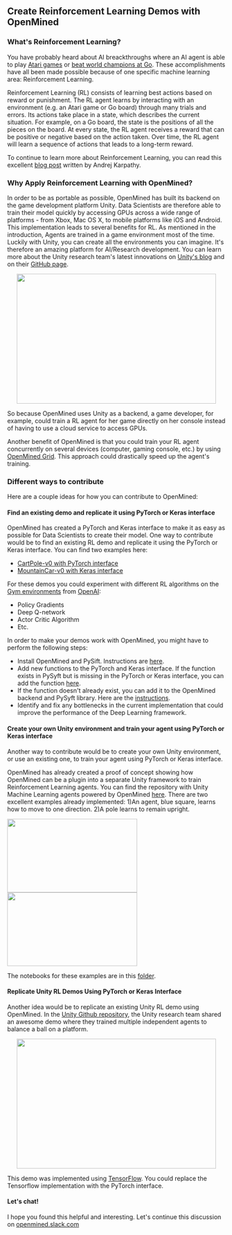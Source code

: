 ## Create Reinforcement Learning Demos with OpenMined


### What's Reinforcement Learning?

You have probably heard about AI breackthroughs where an AI agent is able to play [Atari games](https://deepmind.com/research/publications/playing-atari-deep-reinforcement-learning/) or [beat world champions at Go](https://deepmind.com/research/alphago/). These accomplishments have all been made possible because of one specific machine learning area: Reinforcement Learning. 

Reinforcement Learning (RL) consists of learning best actions based on reward or punishment. The RL agent learns by interacting with an environment (e.g. an Atari game or Go board) through many trials and errors. Its actions take place in a state, which describes the current situation. For example, on a Go board, the state is the positions of all the pieces on the board. At every state, the RL agent receives a reward that can be positive or negative based on the action taken. Over time, the RL agent will learn a sequence of actions that leads to a long-term reward.  

To continue to learn more about Reinforcement Learning, you can read this excellent [blog post](http://karpathy.github.io/2016/05/31/rl/) written by Andrej Karpathy.


### Why Apply Reinforcement Learning with OpenMined?

In order to be as portable as possible, OpenMined has built its backend on the game development platform Unity. Data Scientists are therefore able to train their model quickly by accessing GPUs across a wide range of platforms - from Xbox, Mac OS X, to mobile platforms like iOS and Android. This implementation leads to several benefits for RL. As mentioned in the introduction, Agents are trained in a game environment most of the time. Luckily with Unity, you can create all the environments you can imagine. It's therefore an amazing platform for AI/Research development. You can learn more about the Unity research team's latest innovations on [Unity's blog](https://blogs.unity3d.com/2017/09/19/introducing-unity-machine-learning-agents/) and on their [GitHub page](https://github.com/Unity-Technologies/ml-agents).

<p align="center">
	<img width="460" height="300" src="https://blogs.unity3d.com/wp-content/uploads/2017/09/image2-2.gif"> 
</p>

So because OpenMined uses Unity as a backend, a game developer, for example, could train a RL agent for her game directly on her console instead of having to use a cloud service to access GPUs. 

Another benefit of OpenMined is that you could train your RL agent concurrently on several devices (computer, gaming console, etc.) by using [OpenMined Grid](https://github.com/OpenMined/Grid). This approach could drastically speed up the agent's training.

### Different ways to contribute

Here are a couple ideas for how you can contribute to OpenMined:

#### Find an existing demo and replicate it using PyTorch or Keras interface

OpenMined has created a PyTorch and Keras interface to make it as easy as possible for Data Scientists to create their model. One way to contribute would be to find an existing RL demo and replicate it using the PyTorch or Keras interface. You can find two examples here: 
* [CartPole-v0 with PyTorch interface](https://github.com/OpenMined/OpenMined/blob/master/notebooks/torch/PyTorch%20Interface%20Demo.ipynb)
* [MountainCar-v0 with Keras interface](https://github.com/OpenMined/OpenMined/blob/master/notebooks/keras/Reinforcement%20Learning%20with%20Keras%20DQN.ipynb)

For these demos you could experiment with different RL algorithms on the [Gym environments](https://gym.openai.com/envs/) from [OpenAI](https://openai.com/):

* Policy Gradients
* Deep Q-network
* Actor Critic Algorithm 
* Etc.

In order to make your demos work with OpenMined, you might have to perform the following steps:
* Install OpenMined and PySift. Instructions are [here](https://github.com/OpenMined/tutorials/tree/master/installation/OpenMined).
* Add new functions to the PyTorch and Keras interface. If the function exists in PySyft but is missing in the PyTorch or Keras interface, you can add the function [here](https://github.com/OpenMined/PySyft/tree/master/syft/interfaces).
* If the function doesn't already exist, you can add it to the OpenMined backend and PySyft library. Here are the [instructions](https://github.com/OpenMined/tutorials/blob/master/intermediate/adding-a-new-tensor.markdown).
* Identify and fix any bottlenecks in the current implementation that could improve the performance of the Deep Learning framework.

#### Create your own Unity environment and train your agent using PyTorch or Keras interface

Another way to contribute would be to create your own Unity environment, or use an existing one, to train your agent using PyTorch or Keras interface.

OpenMined has already created a proof of concept showing how OpenMined can be a plugin into a separate Unity framework to train Reinforcement Learning agents. You can find the repository with Unity Machine Learning agents powered by OpenMined [here](https://github.com/OpenMined/ml-agents). There are two excellent examples already implemented: 1)An agent, blue square, learns how to move to one direction. 2)A pole learns to remain upright. 

<p float="left">
  <img src="https://media.giphy.com/media/xUOwGkgPytuUuYpfiM/giphy.gif" height="170" width="300" />
  <img src="https://media.giphy.com/media/l4pTiIojVSurPWg12/giphy.gif" height="170" width="300" /> 
</p>

The notebooks for these examples are in this [folder](https://github.com/OpenMined/OpenMined/tree/master/notebooks/ml-agents). 


#### Replicate Unity RL Demos Using PyTorch or Keras Interface

Another idea would be to replicate an existing Unity RL demo using OpenMined. In the [Unity Github repository](https://github.com/Unity-Technologies/ml-agents), the Unity research team shared an awesome demo where they trained multiple independent agents to balance a ball on a platform. 

<p align="center">
<img width="460" height="300" src="https://blogs.unity3d.com/wp-content/uploads/2017/12/image12.gif"> 
</p>

This demo was implemented using [TensorFlow](https://github.com/Unity-Technologies/ml-agents/tree/master/python/ppo). You could replace the Tensorflow implementation with the PyTorch interface. 

#### Let's chat!
I hope you found this helpful and interesting. Let's continue this discussion on [openmined.slack.com](https://openmined.slack.com/join/shared_invite/enQtMjU5MzE5ODk4MTc3LWI2ZGE1ODc1YjdkZDJiNjdmYTdkZmE4ZTY5N2NkNDgxZjUyNjgxMTVhMmJkOTZhZjEyZDA3MTM2MThkZWVhMjg)

